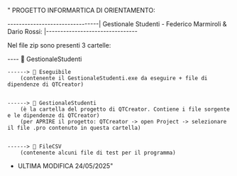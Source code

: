 "					PROGETTO INFORMARTICA DI ORIENTAMENTO:

 --------------------------------| Gestionale Studenti - Federico Marmiroli & Dario Rossi: |--------------------------------




Nel file zip sono presenti 3 cartelle: 


---- 📁 GestionaleStudenti

	------> 📁 Eseguibile
		(contenente il GestionaleStudenti.exe da eseguire + file di dipendenze di QTCreator)


	------> 📁 GestionaleStudenti
		(è la cartella del progetto di QTCreator. Contiene i file sorgente e le dipendenze di QTCreator)
		(per APRIRE il progetto: QTCreator -> open Project -> selezionare il file .pro contenuto in questa cartella)


	------> 📁 FileCSV
		(contenente alcuni file di test per il programma)





- ULTIMA MODIFICA 24/05/2025"